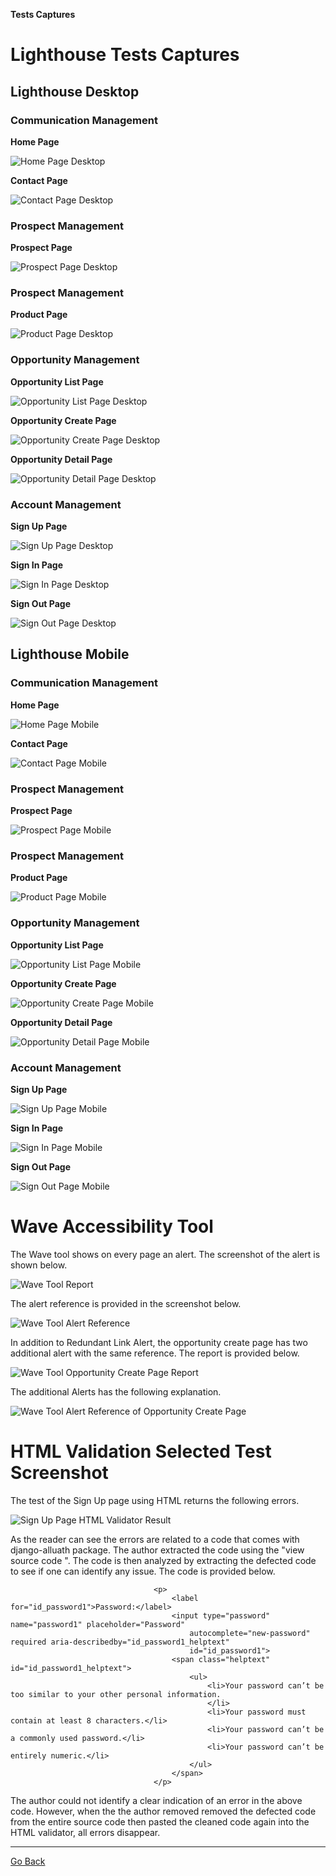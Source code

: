 **Tests Captures**

# Lighthouse Tests Captures

## Lighthouse Desktop

### Communication Management

**Home Page**

![Home Page Desktop ](docs/tests/home_lighthouse_lg.png)

**Contact Page**

![Contact Page Desktop](docs/tests/contact_lighthouse_lg.png)

### Prospect Management 

**Prospect Page**

![Prospect Page Desktop](docs/tests/prospect_lighthouse_lg.png)

### Prospect Management

**Product Page**

![Product Page Desktop](docs/tests/product_lighthouse_lg.png)

### Opportunity Management 

**Opportunity List Page**

![Opportunity List Page Desktop](docs/tests/opportunity_lighthouse_lg.png)

**Opportunity Create Page**

![Opportunity Create Page Desktop](docs/tests/opportunity_lighthouse_create_lg.png)

**Opportunity Detail Page**

![Opportunity Detail Page Desktop](docs/tests/opportunity_lighthouse_detail_lg.png)

### Account Management

**Sign Up Page**

![Sign Up Page Desktop](docs/tests/signup_lighthouse_lg.png)

**Sign In Page**

![Sign In Page Desktop](docs/tests/signin_lighthouse_lg.png)

**Sign Out Page**

![Sign Out Page Desktop](docs/tests/signout_lighthouse_lg.png)


## Lighthouse Mobile

### Communication Management

**Home Page**

![Home Page Mobile ](docs/tests/home_lighthouse_sm.png)

**Contact Page**

![Contact Page Mobile](docs/tests/contact_lighthouse_sm.png)

### Prospect Management 

**Prospect Page**

![Prospect Page Mobile](docs/tests/prospect_lighthouse_sm.png)

### Prospect Management

**Product Page**

![Product Page Mobile](docs/tests/product_lighthouse_sm.png)

### Opportunity Management 

**Opportunity List Page**

![Opportunity List Page Mobile](docs/tests/opportunity_lighthouse_sm.png)

**Opportunity Create Page**

![Opportunity Create Page Mobile](docs/tests/opportunity_lighthouse_create_sm.png)

**Opportunity Detail Page**

![Opportunity Detail Page Mobile](docs/tests/opportunity_lighthouse_detail_sm.png)

### Account Management

**Sign Up Page**

![Sign Up Page Mobile](docs/tests/signup_lighthouse_sm.png)

**Sign In Page**

![Sign In Page Mobile](docs/tests/signin_lighthouse_sm.png)

**Sign Out Page**

![Sign Out Page Mobile](docs/tests/signout_lighthouse_sm.png)

# Wave Accessibility Tool

The Wave tool shows on every page an alert. The screenshot of the alert is shown below.

![Wave Tool Report](docs/tests/wave_every_page.png)

The alert reference is provided in the screenshot below.

![Wave Tool Alert Reference](docs/tests/wave_alert_explanation.png)

In addition to Redundant Link Alert, the opportunity create page has two additional alert with the same reference. The report is provided below.

![Wave Tool Opportunity Create Page Report](docs/tests/wave_opportunity_create.png)

The additional Alerts has the following explanation.

![Wave Tool Alert Reference of Opportunity Create Page](docs/tests/wave_opportunity_create_alert_explanation.png)

# HTML Validation Selected Test Screenshot

The test of the Sign Up page using HTML returns the following errors.

![Sign Up Page HTML Validator Result](docs/tests/signup_page_html_validator.png)

As the reader can see the errors are related to a code that comes with django-alluath package. The author extracted the code using the "view source code ". The code is then analyzed by extracting the defected code to see if one can identify any issue. The code is provided below.

```
                                <p>
                                    <label for="id_password1">Password:</label>
                                    <input type="password" name="password1" placeholder="Password"
                                        autocomplete="new-password" required aria-describedby="id_password1_helptext"
                                        id="id_password1">
                                    <span class="helptext" id="id_password1_helptext">
                                        <ul>
                                            <li>Your password can’t be too similar to your other personal information.
                                            </li>
                                            <li>Your password must contain at least 8 characters.</li>
                                            <li>Your password can’t be a commonly used password.</li>
                                            <li>Your password can’t be entirely numeric.</li>
                                        </ul>
                                    </span>
                                </p> 

```

The author could not identify a clear indication of an error in the above code. However, when the the author removed removed the defected code from the entire source code then pasted the cleaned code again into the HTML validator, all errors disappear.

---
[Go Back](README.md)